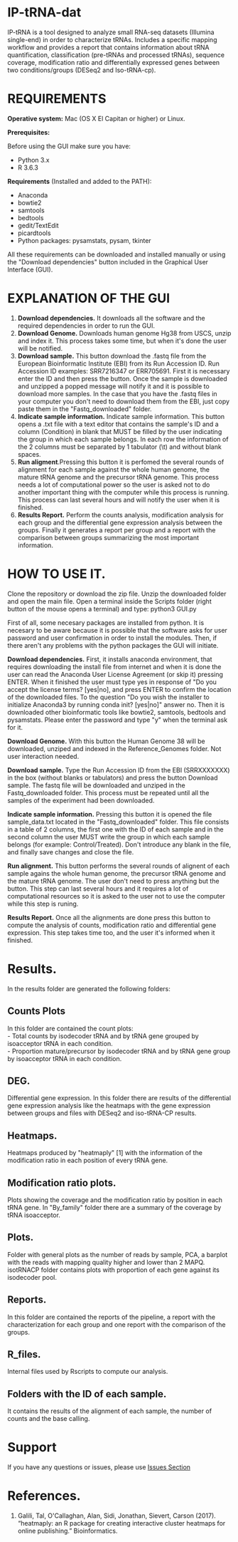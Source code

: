 # IP-tRNA-dat
IP-tRNA is a tool designed to analyze small RNA-seq datasets (Illumina single-end) in order to characterize tRNAs. Includes a specific mapping workflow and provides a report that contains information about tRNA quantification, classification (pre-tRNAs and processed tRNAs), sequence coverage, modification ratio and differentially expressed genes between two conditions/groups (DESeq2 and Iso-tRNA-cp).

# REQUIREMENTS

**Operative system:** Mac (OS X El Capitan or higher) or Linux.  

**Prerequisites:**

Before using the GUI make sure you have: 
- Python 3.x  
- R 3.6.3  

**Requirements** (Installed and added to the PATH):  
- Anaconda
- bowtie2  
- samtools  
- bedtools  
- gedit/TextEdit  
- picardtools  
- Python packages: pysamstats, pysam, tkinter  
	
All these requirements can be downloaded and installed manually or using the "Download dependencies" button included in the Graphical User Interface (GUI).

# EXPLANATION OF THE GUI

1. **Download dependencies.** It downloads all the software and the required dependencies in order to run the GUI.
2. **Download Genome.**  Downloads human genome Hg38 from USCS, unzip and index it. This process takes some time, but when it's done the user will be notified.
3. **Download sample.** This button download the .fastq file from the European Bioinformatic Institute (EBI) from its Run Accession ID. Run Accession ID examples: SRR7216347 or ERR705691. First it is necessary enter the ID and then press the button. Once the sample is downloaded and unzipped a popped message will notify it and it is possible to download more samples.
In the case that you have the .fastq files in your computer you don't need to download them from the EBI, just copy paste them in the "Fastq_downloaded" folder.
4. **Indicate sample information.** Indicate sample information. This button opens a .txt file with a text editor that contains the sample's ID and a column (Condition) in blank that MUST be filled by the user indicating the group in which each sample belongs. In each row the information of the 2 columns must be separated by 1 tabulator (\t) and without blank spaces.
5. **Run aligment**.Pressing this button it is perfomed the several rounds of alignment for each sample against the whole human genome, the mature tRNA genome and the precursor tRNA genome. This process needs a lot of computational power so the user is asked not to do another important thing with the computer while this process is running. This process can last several hours and will notify the user when it is finished.
6. **Results Report.** Perform the counts analysis, modification analysis for each group and the differential gene expression analysis between the groups. Finally it generates a report per group and a report with the comparison between groups summarizing the most important information.


# HOW TO USE IT.

Clone the repository or download the zip file. Unzip the downloaded folder and open the main file.
Open a terminal inside the Scripts folder (right button of the mouse opens a terminal) and type: python3 GUI.py 

First of all, some necesary packages are installed from python. It is necesary to be aware because it is possible that the software asks for user password and user confirmation in order to install the modules. Then, if there aren't any problems with the python packages the GUI will initiate.  

**Download dependencies.** First, it installs anaconda environment, that requires downloading the install file from internet and when it is done the user can read the Anaconda User License Agreement (or skip it) pressing ENTER. When it finished the user must type yes in response of "Do you accept the license terms? [yes|no], and press ENTER to confirm the location of the downloaded files. To the question "Do you wish the installer to initialize Anaconda3 by running conda init? [yes|no]" answer no. Then it is downloaded other bioinformatic tools like bowtie2, samtools, bedtools and pysamstats. Please enter the password and type "y" when the terminal ask for it.

**Download Genome.** With this button the Human Genome 38 will be downloaded, unziped and indexed in the Reference_Genomes folder. Not user interaction needed.

**Download sample.** Type the Run Accession ID from the EBI (SRRXXXXXXX) in the box (without blanks or tabulators) and press the button Download sample. The fastq file will be downloaded and unziped in the Fastq_downloaded folder. This process must be repeated until all the samples of the experiment had been downloaded.

**Indicate sample information.** Pressing this button it is opened the file sample_data.txt located in the "Fastq_downloaded" folder. This file consists in a table of 2 columns, the first one with the ID of each sample and in the second column the user MUST write the group in which each sample belongs (for example: Control/Treated). Don't introduce any blank in the file, and finally save changes and close the file.

**Run alignment.** This button performs the several rounds of alignent of each sample agains the whole human genome, the precursor tRNA genome and the mature tRNA genome. The user don't need to press anything but the button. This step can last several hours and it requires a lot of computational resources so it is asked to the user not to use the computer while this step is runing.

**Results Report.** Once all the alignments are done press this button to compute the analysis of counts, modification ratio and differential gene expression. This step takes time too, and the user it's informed when it finished.



# Results.

In the results folder are generated the following folders:

## Counts Plots
In this folder are contained the count plots:  
	- Total counts by isodecoder tRNA and by tRNA gene grouped by isoacceptor tRNA in each condition.  
	- Proportion mature/precursor by isodecoder tRNA and by tRNA gene group by isoacceptor tRNA in each condition.  

## DEG.
Differential gene expression. In this folder there are results of the differential gene expression analysis like the heatmaps with the gene expression between groups and files with DESeq2 and iso-tRNA-CP results.

## Heatmaps.
Heatmaps produced by "heatmaply" [1] with the information of the modification ratio in each position of every tRNA gene.

## Modification ratio plots.
Plots showing the coverage and the modification ratio by position in each tRNA gene. In "By_family" folder there are a summary of the coverage by tRNA isoacceptor.

## Plots.
Folder with general plots as the number of reads by sample, PCA, a barplot with the reads with mapping quality higher and lower than 2 MAPQ. 
isotRNACP folder contains plots with proportion of each gene against its isodecoder pool.

## Reports.
In this folder are contained the reports of the pipeline, a report with the characterization for each group and one report with the comparison of the groups.

## R_files.
Internal files used by Rscripts to compute our analysis.

## Folders with the ID of each sample.
It contains the results of the alignment of each sample, the number of counts and the base calling.

# Support
If you have any questions or issues, please use [Issues Section](https://github.com/IgnacioMLS/IP-tRNA/issues) 

# References.
1. Galili, Tal, O'Callaghan, Alan, Sidi, Jonathan, Sievert, Carson (2017). “heatmaply: an R package for creating interactive cluster heatmaps for online publishing.” Bioinformatics.

 
